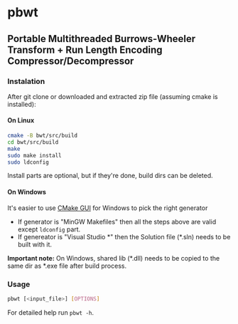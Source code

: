 # pbwt

## Portable Multithreaded Burrows-Wheeler Transform + Run Length Encoding Compressor/Decompressor

### Instalation

After git clone or downloaded and extracted zip file (assuming cmake is installed):

#### On Linux

```sh
cmake -B bwt/src/build
cd bwt/src/build
make
sudo make install
sudo ldconfig
```

Install parts are optional, but if they're done, build dirs can be deleted.

#### On Windows

It's easier to use [CMake GUI](https://cmake.org/download/) for Windows to pick the right generator

- If generator is "MinGW Makefiles" then all the steps above are valid except `ldconfig` part.
- If genereator is "Visual Studio \*" then the Solution file (\*.sln) needs to be built with it.

**Important note:** On Windows, shared lib (\*.dll) needs to be copied to the same dir as \*.exe file after build process.

### Usage

```sh
pbwt [<input_file>] [OPTIONS]
```

For detailed help run `pbwt -h`.
